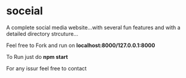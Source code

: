 # soceial
A complete social media website...with several fun features and with a detailed directory strcuture...

Feel free to Fork and run on **localhost:8000/127.0.0.1:8000**

To Run just do **npm start**

For any issur feel free to contact
